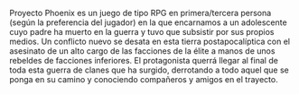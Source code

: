 Proyecto Phoenix es un juego de tipo RPG en primera/tercera persona (según la preferencia del jugador) en la que encarnamos a un adolescente cuyo padre ha muerto en la guerra y tuvo que subsistir por sus propios medios. Un conflicto nuevo se desata en esta tierra postapocalíptica con el asesinato de un alto cargo de las facciones de la élite a manos de unos rebeldes de facciones inferiores. El protagonista querrá llegar al final de toda esta guerra de clanes que ha surgido, derrotando a todo aquel que se ponga en su camino y conociendo compañeros y amigos en el trayecto.
